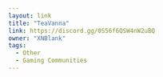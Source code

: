 ```yaml
---
layout: link
title: "TeaVanna"
link: https://discord.gg/0S56f6QSW4nW2uBQ
owner: "XNBlank"
tags: 
  - Other
  - Gaming Communities
---
```

